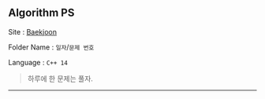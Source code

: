 ## Algorithm PS
Site : [Baekjoon](https://www.acmicpc.net/)

Folder Name : `일자`/`문제 번호`

Language : `C++ 14`

> 하루에 한 문제는 풀자.

---
